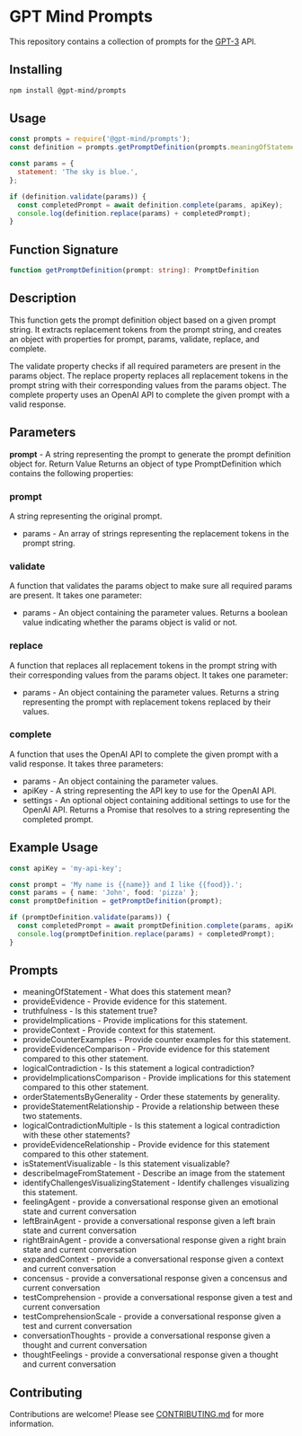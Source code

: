 # GPT Mind Prompts

This repository contains a collection of prompts for the [GPT-3](https://openai.com/blog/openai-api/) API.

## Installing

```bash
npm install @gpt-mind/prompts
```

## Usage

```js
const prompts = require('@gpt-mind/prompts');
const definition = prompts.getPromptDefinition(prompts.meaningOfStatement);

const params = {
  statement: 'The sky is blue.',
};

if (definition.validate(params)) {
  const completedPrompt = await definition.complete(params, apiKey);
  console.log(definition.replace(params) + completedPrompt);
}
```

## Function Signature

```ts
function getPromptDefinition(prompt: string): PromptDefinition
```

## Description

This function gets the prompt definition object based on a given prompt string. It extracts replacement tokens from the prompt string, and creates an object with properties for prompt, params, validate, replace, and complete.

The validate property checks if all required parameters are present in the params object. The replace property replaces all replacement tokens in the prompt string with their corresponding values from the params object. The complete property uses an OpenAI API to complete the given prompt with a valid response.

## Parameters

**prompt** - A string representing the prompt to generate the prompt definition object for.
Return Value
Returns an object of type PromptDefinition which contains the following properties:

### prompt
A string representing the original prompt.
- params - An array of strings representing the replacement tokens in the prompt string.

### validate
A function that validates the params object to make sure all required params are present. It takes one parameter:
- params - An object containing the parameter values.
Returns a boolean value indicating whether the params object is valid or not.

### replace
A function that replaces all replacement tokens in the prompt string with their corresponding values from the params object. It takes one parameter:
- params - An object containing the parameter values.
Returns a string representing the prompt with replacement tokens replaced by their values.

### complete
A function that uses the OpenAI API to complete the given prompt with a valid response. It takes three parameters:
- params - An object containing the parameter values.
- apiKey - A string representing the API key to use for the OpenAI API.
- settings - An optional object containing additional settings to use for the OpenAI API.
Returns a Promise that resolves to a string representing the completed prompt.

## Example Usage

```typescript
const apiKey = 'my-api-key';

const prompt = 'My name is {{name}} and I like {{food}}.';
const params = { name: 'John', food: 'pizza' };
const promptDefinition = getPromptDefinition(prompt);

if (promptDefinition.validate(params)) {
  const completedPrompt = await promptDefinition.complete(params, apiKey);
  console.log(promptDefinition.replace(params) + completedPrompt);
}
```

## Prompts

- meaningOfStatement - What does this statement mean?
- provideEvidence - Provide evidence for this statement.
- truthfulness - Is this statement true?
- provideImplications - Provide implications for this statement.
- provideContext - Provide context for this statement.
- provideCounterExamples - Provide counter examples for this statement.
- provideEvidenceComparison - Provide evidence for this statement compared to this other statement.
- logicalContradiction - Is this statement a logical contradiction?
- provideImplicationsComparison - Provide implications for this statement compared to this other statement.
- orderStatementsByGenerality - Order these statements by generality.
- provideStatementRelationship - Provide a relationship between these two statements.
- logicalContradictionMultiple - Is this statement a logical contradiction with these other statements?
- provideEvidenceRelationship - Provide evidence for this statement compared to this other statement.
- isStatementVisualizable - Is this statement visualizable?
- describeImageFromStatement - Describe an image from the statement
- identifyChallengesVisualizingStatement - Identify challenges visualizing this statement.
- feelingAgent - provide a conversational response given an emotional state and current conversation
- leftBrainAgent - provide a conversational response given a left brain state and current conversation
- rightBrainAgent - provide a conversational response given a right brain state and current conversation
- expandedContext - provide a conversational response given a context and current conversation
- concensus - provide a conversational response given a concensus and current conversation
- testComprehension - provide a conversational response given a test and current conversation
- testComprehensionScale - provide a conversational response given a test and current conversation
- conversationThoughts - provide a conversational response given a thought and current conversation
- thoughtFeelings - provide a conversational response given a thought and current conversation

## Contributing

Contributions are welcome! Please see [CONTRIBUTING.md](CONTRIBUTING.md) for more information.